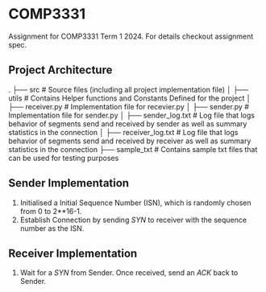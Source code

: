 # COMP3331

Assignment for COMP3331 Term 1 2024. For details checkout assignment spec.

## Project Architecture
.
├── src                     # Source files (including all project implementation file)
│    ├──  utils             # Contains Helper functions and Constants Defined for the project
│    ├──  receiver.py       # Implementation file for recevier.py
│    ├──  sender.py         # Implementation file for sender.py
│    ├──  sender_log.txt    # Log file that logs behavior of segments send and received by sender as well as summary statistics in the connection
│    ├──  receiver_log.txt  # Log file that logs behavior of segments send and received by receiver as well as summary statistics in the connection
├── sample_txt              # Contains sample txt files that can be used for testing purposes


## Sender Implementation
1. Initialised a Initial Sequence Number (ISN), which is randomly chosen from 0 to 2**16-1. 
2. Establish Connection by sending *SYN* to receiver with the sequence number as the ISN.

## Receiver Implementation
1. Wait for a *SYN* from Sender. Once received, send an *ACK* back to Sender.
